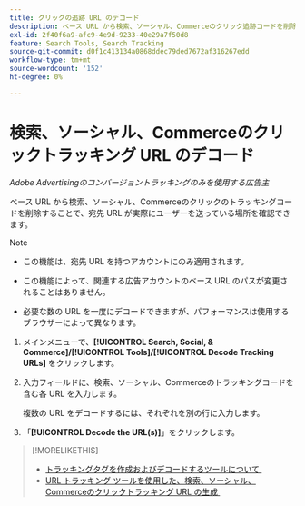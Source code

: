 ```yaml
---
title: クリックの追跡 URL のデコード
description: ベース URL から検索、ソーシャル、Commerceのクリック追跡コードを削除する方法を説明します。
exl-id: 2f40f6a9-afc9-4e9d-9233-40e29a7f50d8
feature: Search Tools, Search Tracking
source-git-commit: d0f1c413134a0868ddec79ded7672af316267edd
workflow-type: tm+mt
source-wordcount: '152'
ht-degree: 0%

---
```


# 検索、ソーシャル、Commerceのクリックトラッキング URL のデコード

*Adobe Advertisingのコンバージョントラッキングのみを使用する広告主*

ベース URL から検索、ソーシャル、Commerceのクリックのトラッキングコードを削除することで、宛先 URL が実際にユーザーを送っている場所を確認できます。

>[!NOTE]
>
>* この機能は、宛先 URL を持つアカウントにのみ適用されます。
>
>* この機能によって、関連する広告アカウントのベース URL のパスが変更されることはありません。
>
>* 必要な数の URL を一度にデコードできますが、パフォーマンスは使用するブラウザーによって異なります。

1. メインメニューで、**[!UICONTROL Search, Social, & Commerce]/[!UICONTROL Tools]/[!UICONTROL Decode Tracking URLs]** をクリックします。

1. 入力フィールドに、検索、ソーシャル、Commerceのトラッキングコードを含む各 URL を入力します。

   複数の URL をデコードするには、それぞれを別の行に入力します。

1. 「**[!UICONTROL Decode the URL(s)]**」をクリックします。

>[!MORELIKETHIS]
>
>* [&#x200B; トラッキングタグを作成およびデコードするツールについて &#x200B;](tracking-tools-about.md)
>* [URL トラッキング ツールを使用した、検索、ソーシャル、Commerceのクリックトラッキング URL の生成 &#x200B;](click-tracking-url-generate.md)
